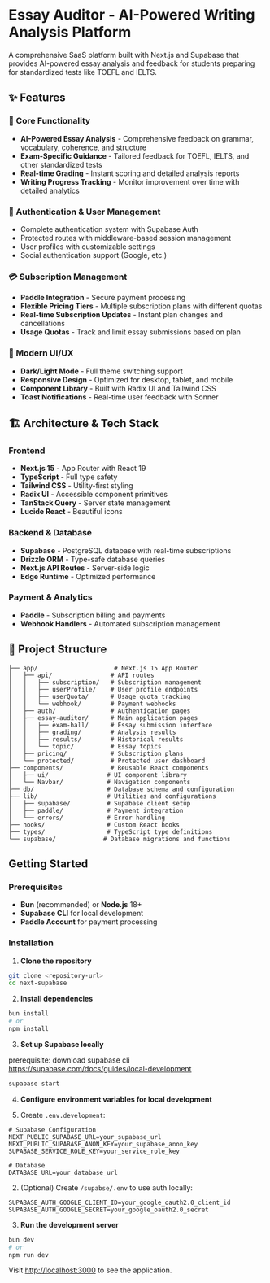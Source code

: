 # Essay Auditor - AI-Powered Writing Analysis Platform

A comprehensive SaaS platform built with Next.js and Supabase that provides AI-powered essay analysis and feedback for students preparing for standardized tests like TOEFL and IELTS.

## ✨ Features

### 🎯 Core Functionality

- **AI-Powered Essay Analysis** - Comprehensive feedback on grammar, vocabulary, coherence, and structure
- **Exam-Specific Guidance** - Tailored feedback for TOEFL, IELTS, and other standardized tests
- **Real-time Grading** - Instant scoring and detailed analysis reports
- **Writing Progress Tracking** - Monitor improvement over time with detailed analytics

### 🔐 Authentication & User Management

- Complete authentication system with Supabase Auth
- Protected routes with middleware-based session management
- User profiles with customizable settings
- Social authentication support (Google, etc.)

### 💳 Subscription Management

- **Paddle Integration** - Secure payment processing
- **Flexible Pricing Tiers** - Multiple subscription plans with different quotas
- **Real-time Subscription Updates** - Instant plan changes and cancellations
- **Usage Quotas** - Track and limit essay submissions based on plan

### 🎨 Modern UI/UX

- **Dark/Light Mode** - Full theme switching support
- **Responsive Design** - Optimized for desktop, tablet, and mobile
- **Component Library** - Built with Radix UI and Tailwind CSS
- **Toast Notifications** - Real-time user feedback with Sonner

## 🏗️ Architecture & Tech Stack

### Frontend

- **Next.js 15** - App Router with React 19
- **TypeScript** - Full type safety
- **Tailwind CSS** - Utility-first styling
- **Radix UI** - Accessible component primitives
- **TanStack Query** - Server state management
- **Lucide React** - Beautiful icons

### Backend & Database

- **Supabase** - PostgreSQL database with real-time subscriptions
- **Drizzle ORM** - Type-safe database queries
- **Next.js API Routes** - Server-side logic
- **Edge Runtime** - Optimized performance

### Payment & Analytics

- **Paddle** - Subscription billing and payments
- **Webhook Handlers** - Automated subscription management

## 📁 Project Structure

```
├── app/                     # Next.js 15 App Router
│   ├── api/                # API routes
│   │   ├── subscription/   # Subscription management
│   │   ├── userProfile/    # User profile endpoints
│   │   ├── userQuota/      # Usage quota tracking
│   │   └── webhook/        # Payment webhooks
│   ├── auth/               # Authentication pages
│   ├── essay-auditor/      # Main application pages
│   │   ├── exam-hall/      # Essay submission interface
│   │   ├── grading/        # Analysis results
│   │   ├── results/        # Historical results
│   │   └── topic/          # Essay topics
│   ├── pricing/            # Subscription plans
│   └── protected/          # Protected user dashboard
├── components/             # Reusable React components
│   ├── ui/                # UI component library
│   └── Navbar/            # Navigation components
├── db/                    # Database schema and configuration
├── lib/                   # Utilities and configurations
│   ├── supabase/          # Supabase client setup
│   ├── paddle/            # Payment integration
│   └── errors/            # Error handling
├── hooks/                 # Custom React hooks
├── types/                 # TypeScript type definitions
└── supabase/             # Database migrations and functions
```

## Getting Started

### Prerequisites

- **Bun** (recommended) or **Node.js** 18+
- **Supabase CLI** for local development
- **Paddle Account** for payment processing

### Installation

1. **Clone the repository**

```bash
git clone <repository-url>
cd next-supabase
```

2. **Install dependencies**

```bash
bun install
# or
npm install
```

3. **Set up Supabase locally**

prerequisite: download supabase cli
https://supabase.com/docs/guides/local-development

```bash
supabase start
```

4. **Configure environment variables for local development**

1. Create `.env.development`:

```env
# Supabase Configuration
NEXT_PUBLIC_SUPABASE_URL=your_supabase_url
NEXT_PUBLIC_SUPABASE_ANON_KEY=your_supabase_anon_key
SUPABASE_SERVICE_ROLE_KEY=your_service_role_key

# Database
DATABASE_URL=your_database_url
```

2. (Optional) Create `/supabse/.env` to use auth locally:

```env
SUPABASE_AUTH_GOOGLE_CLIENT_ID=your_google_oauth2.0_client_id
SUPABASE_AUTH_GOOGLE_SECRET=your_google_oauth2.0_secret
```

3. **Run the development server**

```bash
bun dev
# or
npm run dev
```

Visit [http://localhost:3000](http://localhost:3000) to see the application.
